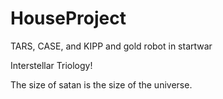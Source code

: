 # HouseProject

TARS, CASE, and KIPP and gold robot in startwar

Interstellar Triology!

The size of satan is the size of the universe.
